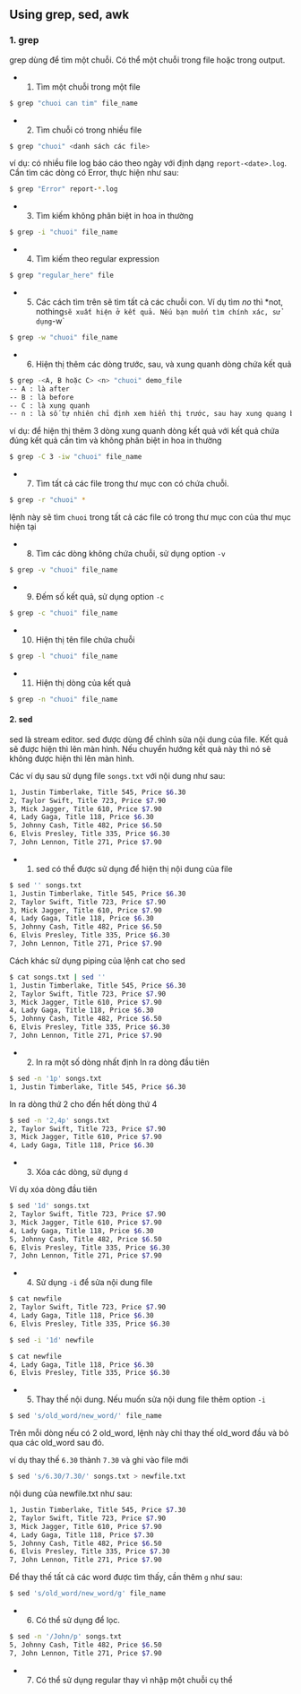 ## Using grep, sed, awk

### 1. grep
grep dùng để tìm một chuỗi. Có thể một chuỗi trong file hoặc trong output.

- 1. Tìm một chuỗi trong một file

```sh
$ grep "chuoi can tim" file_name
```

- 2. Tìm chuỗi có trong nhiều file

```sh
$ grep "chuoi" <danh sách các file>
```

ví dụ: có nhiều file log báo cáo theo ngày với định dạng `report-<date>.log`. Cần tìm các dòng có Error, thực hiện như sau:

```sh
$ grep "Error" report-*.log
```

- 3. Tìm kiếm không phân biệt in hoa in thường

```sh
$ grep -i "chuoi" file_name
```

- 4. Tìm kiếm theo regular expression

```sh
$ grep "regular_here" file
```

- 5. Các cách tìm trên sẽ tìm tất cả các chuỗi con. Ví dụ tìm *no* thì *not, nothing` sẽ xuất hiện ở kết quả. Nếu bạn muốn tìm chính xác, sử dụng `-w`

```sh
$ grep -w "chuoi" file_name
```

- 6. Hiện thị thêm các dòng trước, sau, và xung quanh dòng chứa kết quả

```sh
$ grep -<A, B hoặc C> <n> "chuoi" demo_file
-- A : là after
-- B : là before
-- C : là xung quanh
-- n : là số tự nhiên chỉ định xem hiển thị trước, sau hay xung quang bao nhiêu dòng
```

ví dụ: để hiện thị thêm 3 dòng xung quanh dòng kết quả với kết quả chứa đúng kết quả cần tìm và không phân biệt in hoa in thường

```sh
$ grep -C 3 -iw "chuoi" file_name
```

- 7. Tìm tất cả các file trong thư mục con có chứa chuỗi.

```sh
$ grep -r "chuoi" *
```

lệnh này sẽ tìm `chuoi` trong tất cả các file có trong thư mục con của thư mục hiện tại

- 8. Tìm các dòng không chứa chuỗi, sử dụng option `-v`

```sh
$ grep -v "chuoi" file_name
```

- 9. Đếm số kết quả, sử dụng option `-c`

```sh
$ grep -c "chuoi" file_name
```

- 10. Hiện thị tên file chứa chuỗi

```sh
$ grep -l "chuoi" file_name
```

- 11. Hiện thị dòng của kết quả

```sh
$ grep -n "chuoi" file_name
```


#### 2. sed
sed là stream editor. sed được dùng để chỉnh sửa nội dung của file.
Kết quả sẽ được hiện thì lên màn hình. Nếu chuyển hướng kết quả này thì nó sẽ không được hiện thì lên màn hình.

Các ví dụ sau sử dụng file `songs.txt` với nội dung như sau:

```sh
1, Justin Timberlake, Title 545, Price $6.30
2, Taylor Swift, Title 723, Price $7.90
3, Mick Jagger, Title 610, Price $7.90
4, Lady Gaga, Title 118, Price $6.30
5, Johnny Cash, Title 482, Price $6.50
6, Elvis Presley, Title 335, Price $6.30
7, John Lennon, Title 271, Price $7.90
```

- 1. sed có thể được sử dụng để hiện thị nội dung của file

```sh
$ sed '' songs.txt
1, Justin Timberlake, Title 545, Price $6.30
2, Taylor Swift, Title 723, Price $7.90
3, Mick Jagger, Title 610, Price $7.90
4, Lady Gaga, Title 118, Price $6.30
5, Johnny Cash, Title 482, Price $6.50
6, Elvis Presley, Title 335, Price $6.30
7, John Lennon, Title 271, Price $7.90
```

Cách khác sử dụng piping của lệnh cat cho sed

```sh
$ cat songs.txt | sed ''
1, Justin Timberlake, Title 545, Price $6.30
2, Taylor Swift, Title 723, Price $7.90
3, Mick Jagger, Title 610, Price $7.90
4, Lady Gaga, Title 118, Price $6.30
5, Johnny Cash, Title 482, Price $6.50
6, Elvis Presley, Title 335, Price $6.30
7, John Lennon, Title 271, Price $7.90
```

- 2. In ra một số dòng nhất định
In ra dòng đầu tiên

```sh
$ sed -n '1p' songs.txt
1, Justin Timberlake, Title 545, Price $6.30
```

In ra dòng thứ 2 cho đến hết dòng thứ 4

```sh
$ sed -n '2,4p' songs.txt
2, Taylor Swift, Title 723, Price $7.90
3, Mick Jagger, Title 610, Price $7.90
4, Lady Gaga, Title 118, Price $6.30
```

- 3. Xóa các dòng, sử dụng `d`

Ví dụ xóa dòng đầu tiên

```sh
$ sed '1d' songs.txt
2, Taylor Swift, Title 723, Price $7.90
3, Mick Jagger, Title 610, Price $7.90
4, Lady Gaga, Title 118, Price $6.30
5, Johnny Cash, Title 482, Price $6.50
6, Elvis Presley, Title 335, Price $6.30
7, John Lennon, Title 271, Price $7.90
```

- 4. Sử dụng `-i` để sửa nội dung file

```sh
$ cat newfile 
2, Taylor Swift, Title 723, Price $7.90
4, Lady Gaga, Title 118, Price $6.30
6, Elvis Presley, Title 335, Price $6.30

$ sed -i '1d' newfile

$ cat newfile
4, Lady Gaga, Title 118, Price $6.30
6, Elvis Presley, Title 335, Price $6.30
```

- 5. Thay thế nội dung. Nếu muốn sửa nội dung file thêm option `-i`

```sh
$ sed 's/old_word/new_word/' file_name
```

Trên mỗi dòng nếu có 2 old_word, lệnh này chỉ thay thế old_word đầu và bỏ qua các old_word sau đó.

ví dụ thay thế `6.30` thành `7.30` và ghi vào file mới

```sh
$ sed 's/6.30/7.30/' songs.txt > newfile.txt
```

nội dung của newfile.txt như sau:

```sh
1, Justin Timberlake, Title 545, Price $7.30
2, Taylor Swift, Title 723, Price $7.90
3, Mick Jagger, Title 610, Price $7.90
4, Lady Gaga, Title 118, Price $7.30
5, Johnny Cash, Title 482, Price $6.50
6, Elvis Presley, Title 335, Price $7.30
7, John Lennon, Title 271, Price $7.90
```

Để thay thế tất cả các word được tìm thấy, cần thêm `g` như sau:

```sh
$ sed 's/old_word/new_word/g' file_name
```


- 6. Có thể sử dụng để lọc.

```sh
$ sed -n '/John/p' songs.txt
5, Johnny Cash, Title 482, Price $6.50
7, John Lennon, Title 271, Price $7.90
```

- 7. Có thể sử dụng regular thay vì nhập một chuỗi cụ thể






























































